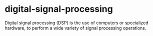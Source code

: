 # digital-signal-processing
Digital signal processing (DSP) is the use of computers or specialized hardware, to perform a wide variety of signal processing operations.
